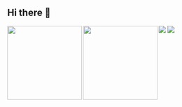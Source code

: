 ## Hi there 👋
![](https://github-readme-stats.vercel.app/api?username=AGE-00&count_private=true&show_icons=true&theme=dracula)
![](https://github-readme-stats.vercel.app/api/top-langs/?username=AGE-00&layout=compact&theme=dracula)
<a href="https://github.com/AGE-00">
  <img align="left" height="170px" src="https://github-readme-stats.vercel.app/api?username=AGE-00&count_private=true&show_icons=true&theme=dracula" />
</a>
<a href="https://github.com/AGE-00">
  <img align="left" height="170px" src="https://github-readme-stats.vercel.app/api/top-langs/?username=AGE-00&layout=compact&theme=dracula" />
</a>

